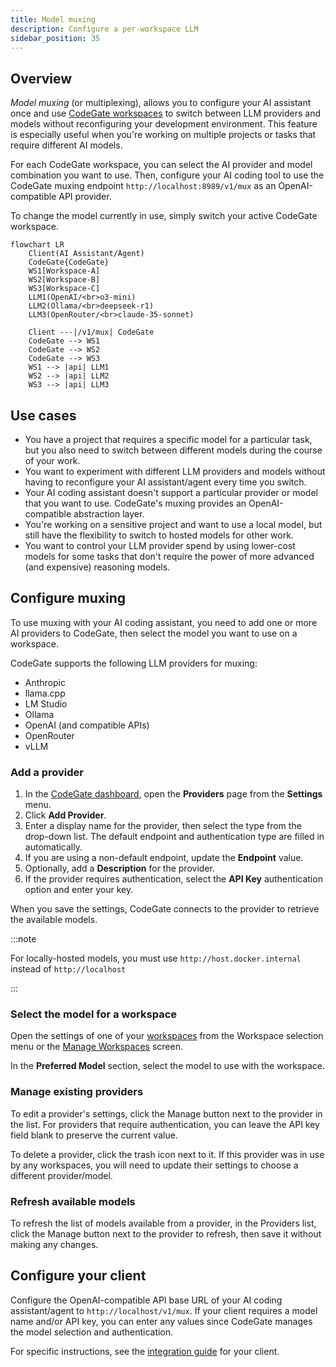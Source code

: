```yaml
---
title: Model muxing
description: Configure a per-workspace LLM
sidebar_position: 35
---
```


## Overview

_Model muxing_ (or multiplexing), allows you to configure your AI assistant once
and use [CodeGate workspaces](./workspaces.mdx) to switch between LLM providers
and models without reconfiguring your development environment. This feature is
especially useful when you're working on multiple projects or tasks that require
different AI models.

For each CodeGate workspace, you can select the AI provider and model
combination you want to use. Then, configure your AI coding tool to use the
CodeGate muxing endpoint `http://localhost:8989/v1/mux` as an OpenAI-compatible
API provider.

To change the model currently in use, simply switch your active CodeGate
workspace.

```mermaid
flowchart LR
    Client(AI Assistant/Agent)
    CodeGate{CodeGate}
    WS1[Workspace-A]
    WS2[Workspace-B]
    WS3[Workspace-C]
    LLM1(OpenAI/<br>o3-mini)
    LLM2(Ollama/<br>deepseek-r1)
    LLM3(OpenRouter/<br>claude-35-sonnet)

    Client ---|/v1/mux| CodeGate
    CodeGate --> WS1
    CodeGate --> WS2
    CodeGate --> WS3
    WS1 --> |api| LLM1
    WS2 --> |api| LLM2
    WS3 --> |api| LLM3
```

## Use cases

- You have a project that requires a specific model for a particular task, but
  you also need to switch between different models during the course of your
  work.
- You want to experiment with different LLM providers and models without having
  to reconfigure your AI assistant/agent every time you switch.
- Your AI coding assistant doesn't support a particular provider or model that
  you want to use. CodeGate's muxing provides an OpenAI-compatible abstraction
  layer.
- You're working on a sensitive project and want to use a local model, but still
  have the flexibility to switch to hosted models for other work.
- You want to control your LLM provider spend by using lower-cost models for
  some tasks that don't require the power of more advanced (and expensive)
  reasoning models.

## Configure muxing

To use muxing with your AI coding assistant, you need to add one or more AI
providers to CodeGate, then select the model you want to use on a workspace.

CodeGate supports the following LLM providers for muxing:

- Anthropic
- llama.cpp
- LM Studio
- Ollama
- OpenAI (and compatible APIs)
- OpenRouter
- vLLM

### Add a provider

1. In the [CodeGate dashboard](http://localhost:9090), open the **Providers**
   page from the **Settings** menu.
1. Click **Add Provider**.
1. Enter a display name for the provider, then select the type from the
   drop-down list. The default endpoint and authentication type are filled in
   automatically.
1. If you are using a non-default endpoint, update the **Endpoint** value.
1. Optionally, add a **Description** for the provider.
1. If the provider requires authentication, select the **API Key**
   authentication option and enter your key.

When you save the settings, CodeGate connects to the provider to retrieve the
available models.

:::note

For locally-hosted models, you must use `http://host.docker.internal` instead of
`http://localhost`

:::

### Select the model for a workspace

Open the settings of one of your [workspaces](./workspaces.mdx) from the
Workspace selection menu or the
[Manage Workspaces](http://localhost:9090/workspaces) screen.

In the **Preferred Model** section, select the model to use with the workspace.

### Manage existing providers

To edit a provider's settings, click the Manage button next to the provider in
the list. For providers that require authentication, you can leave the API key
field blank to preserve the current value.

To delete a provider, click the trash icon next to it. If this provider was in
use by any workspaces, you will need to update their settings to choose a
different provider/model.

### Refresh available models

To refresh the list of models available from a provider, in the Providers list,
click the Manage button next to the provider to refresh, then save it without
making any changes.

## Configure your client

Configure the OpenAI-compatible API base URL of your AI coding assistant/agent
to `http://localhost/v1/mux`. If your client requires a model name and/or API
key, you can enter any values since CodeGate manages the model selection and
authentication.

For specific instructions, see the
[integration guide](../integrations/index.mdx) for your client.
